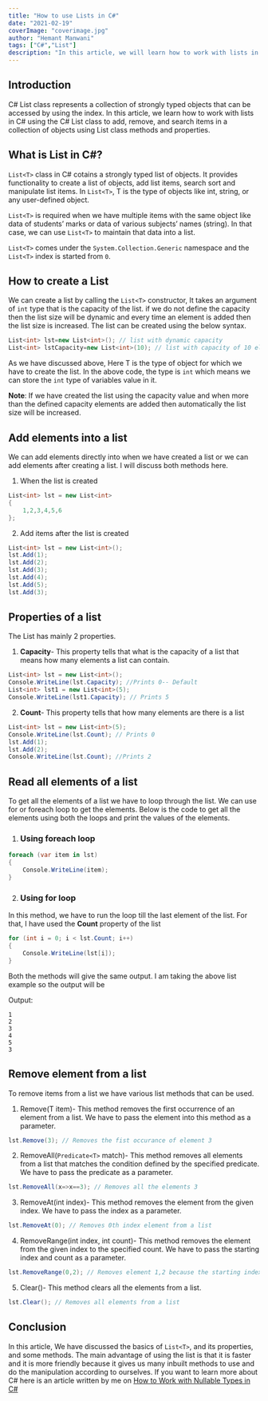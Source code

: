 ```yaml
---
title: "How to use Lists in C#"
date: "2021-02-19"
coverImage: "coverimage.jpg"
author: "Hemant Manwani"
tags: ["C#","List"]
description: "In this article, we will learn how to work with lists in C#."
---
```

## Introduction
 
C# List class represents a collection of strongly typed objects that can be accessed by using the index. In this article, we learn how to work with lists in C# using the C# List class to add, remove, and search items in a collection of objects using List class methods and properties.
 
## What is List in C#?
 
`List<T>` class in C# cotains a strongly typed list of objects. It provides functionality to create a list of objects, add list items, search sort and manipulate list items. In `List<T>`, T is the type of objects like int, string, or any user-defined object.
 
`List<T>` is required when we have multiple items with the same object like data of students’ marks or data of various subjects’ names (string). In that case, we can use `List<T>` to maintain that data into a list.
 
`List<T>` comes under the `System.Collection.Generic` namespace and the `List<T>` index is started from `0`.
 
## How to create a List
 
We can create a list by calling the `List<T>` constructor, It takes an argument of `int` type that is the capacity of the list. if we do not define the capacity then the list size will be dynamic and every time an element is added then the list size is increased. The list can be created using the below syntax.
 
```c#
List<int> lst=new List<int>(); // list with dynamic capacity
List<int> lstCapacity=new List<int>(10); // list with capacity of 10 elements
```
As we have discussed above, Here T is the type of object for which we have to create the list. In the above code, the type is `int` which means we can store the `int` type of variables value in it.
 
**Note**: If we have created the list using the capacity value and when more than the defined capacity elements are added then automatically the list size will be increased.
 
## Add elements into a list
 
We can add elements directly into when we have created a list or we can add elements after creating a list. I will discuss both methods here.
 
1. When the list is created
 
```c#
List<int> lst = new List<int>
{
    1,2,3,4,5,6
};
```
2. Add items after the list is created
 
```c#
List<int> lst = new List<int>();
lst.Add(1);
lst.Add(2);
lst.Add(3);
lst.Add(4);
lst.Add(5);
lst.Add(3);
 ```
 
## Properties of a list
 
The List has mainly 2 properties.
 
1. **Capacity**- This property tells that what is the capacity of a list that means how many elements a list can contain.
 
```c#
List<int> lst = new List<int>();
Console.WriteLine(lst.Capacity); //Prints 0-- Default
List<int> lst1 = new List<int>(5);
Console.WriteLine(lst1.Capacity); // Prints 5
```
2. **Count**- This property tells that how many elements are there is a list
 
```c#
List<int> lst = new List<int>(5);
Console.WriteLine(lst.Count); // Prints 0
lst.Add(1);
lst.Add(2);
Console.WriteLine(lst.Count); //Prints 2
```
 
## Read all elements of a list
 
To get all the elements of a list we have to loop through the list. We can use for or foreach loop to get the elements. Below is the code to get all the elements using both the loops and print the values of the elements.
 
1. ### Using foreach loop
 
```c#
foreach (var item in lst)
{
    Console.WriteLine(item);
}
```
2. ### Using for loop
 
In this method, we have to run the loop till the last element of the list. For that, I have used the **Count** property of the list
```c#
for (int i = 0; i < lst.Count; i++)
{
    Console.WriteLine(lst[i]);
}
```
Both the methods will give the same output. I am taking the above list example so the output will be
 
Output:
```
1
2
3
4
5
3
```
## Remove element from a list
 
To remove items from a list we have various list methods that can be used.
 
1. Remove(T item)- This method removes the first occurrence of an element from a list. We have to pass the element into this method as a parameter.
 
```c#
lst.Remove(3); // Removes the fist occurance of element 3
```
2. RemoveAll(`Predicate<T>` match)- This method removes all elements from a list that matches the condition defined by the specified predicate. We have to pass the predicate as a parameter.
 
```c#
lst.RemoveAll(x=>x==3); // Removes all the elements 3
```
3. RemoveAt(int index)- This method removes the element from the given index. We have to pass the index as a parameter.
 
```c#
lst.RemoveAt(0); // Removes 0th index element from a list
```
4. RemoveRange(int index, int count)- This method removes the element from the given index to the specified count. We have to pass the starting index and count as a parameter.
 
```c#
lst.RemoveRange(0,2); // Removes element 1,2 because the starting index is 0 and count is 2
```
5. Clear()- This method clears all the elements from a list.
```c#
lst.Clear(); // Removes all elements from a list
```
 
## Conclusion
 
In this article, We have discussed the basics of `List<T>`, and its properties, and some methods. The main advantage of using the list is that it is faster and it is more friendly because it gives us many inbuilt methods to use and do the manipulation according to ourselves. If you want to learn more about C# here is an article written by me on [How to Work with Nullable Types in C#](https://www.loginradius.com/blog/async/nullable-csharp/)